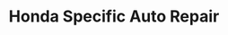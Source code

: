 ---
title: "Honda Specific Auto Repair"
url: /fairfield/honda-specific-auto-repair/
shop: car repair
---